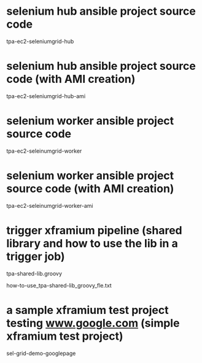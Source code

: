 # selenium hub ansible project source code
tpa-ec2-seleniumgrid-hub

# selenium hub ansible project source code (with AMI creation)
tpa-ec2-seleniumgrid-hub-ami

# selenium worker ansible project source code
tpa-ec2-seleinumgrid-worker

# selenium worker ansible project source code (with AMI creation)
tpa-ec2-seleinumgrid-worker-ami

# trigger xframium pipeline (shared library and how to use the lib in a trigger job)
tpa-shared-lib.groovy

how-to-use_tpa-shared-lib_groovy_fle.txt

# a sample xframium test project testing www.google.com (simple xframium test project)
sel-grid-demo-googlepage

